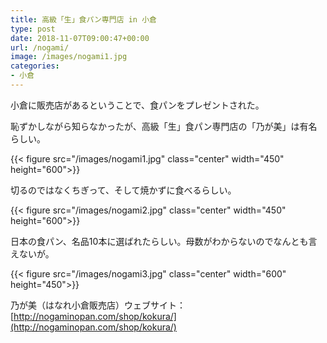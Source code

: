 ```yaml
---
title: 高級「生」食パン専門店 in 小倉
type: post
date: 2018-11-07T09:00:47+00:00
url: /nogami/
image: /images/nogami1.jpg
categories:
- 小倉
---
```


小倉に販売店があるということで、食パンをプレゼントされた。

恥ずかしながら知らなかったが、高級「生」食パン専門店の「乃が美」は有名らしい。

{{< figure src="/images/nogami1.jpg" class="center" width="450" height="600">}}

切るのではなくちぎって、そして焼かずに食べるらしい。

{{< figure src="/images/nogami2.jpg" class="center" width="450" height="600">}}

日本の食パン、名品10本に選ばれたらしい。母数がわからないのでなんとも言えないが。

{{< figure src="/images/nogami3.jpg" class="center" width="600" height="450">}}

乃が美（はなれ小倉販売店）ウェブサイト：[http://nogaminopan.com/shop/kokura/](http://nogaminopan.com/shop/kokura/)
